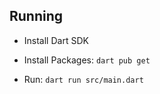 ## Running

- Install Dart SDK

- Install Packages: `dart pub get`

- Run: `dart run src/main.dart`
